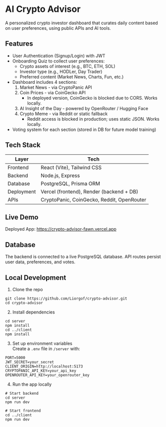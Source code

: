 # AI Crypto Advisor

A personalized crypto investor dashboard that curates daily content based on user preferences, using public APIs and AI tools.

## Features

- User Authentication (Signup/Login) with JWT
- Onboarding Quiz to collect user preferences:
  - Crypto assets of interest (e.g., BTC, ETH, SOL)
  - Investor type (e.g., HODLer, Day Trader)
  - Preferred content (Market News, Charts, Fun, etc.)
- Dashboard includes 4 sections:
  1. Market News - via CryptoPanic API
  2. Coin Prices - via CoinGecko API
     - In deployed version, CoinGecko is blocked due to CORS. Works locally.
  3. AI Insight of the Day - powered by OpenRouter / Hugging Face
  4. Crypto Meme - via Reddit or static fallback
     - Reddit access is blocked in production; uses static JSON. Works locally.
- Voting system for each section (stored in DB for future model training)

## Tech Stack

| Layer        | Tech                                       |
|--------------|--------------------------------------------|
| Frontend     | React (Vite), Tailwind CSS                 |
| Backend      | Node.js, Express                           |
| Database     | PostgreSQL, Prisma ORM                     |
| Deployment   | Vercel (frontend), Render (backend + DB)   |
| APIs         | CryptoPanic, CoinGecko, Reddit, OpenRouter |

## Live Demo

Deployed App: https://crypto-advisor-fawn.vercel.app

## Database

The backend is connected to a live PostgreSQL database. API routes persist user data, preferences, and votes.

## Local Development

1. Clone the repo
```
git clone https://github.com/Liorgof/crypto-advisor.git
cd crypto-advisor
```

2. Install dependencies
```
cd server
npm install
cd ../client
npm install
```

3. Set up environment variables  
Create a `.env` file in `/server` with:
```
PORT=5000
JWT_SECRET=your_secret
CLIENT_ORIGIN=http://localhost:5173
CRYPTOPANIC_API_KEY=your_api_key
OPENROUTER_API_KEY=your_openrouter_key
```

4. Run the app locally
```
# Start backend
cd server
npm run dev

# Start frontend
cd ../client
npm run dev
```
